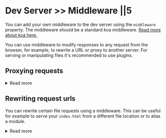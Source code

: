 # Dev Server >> Middleware ||5

You can add your own middleware to the dev server using the `middleware` property. The middleware should be a standard koa middleware. [Read more about koa here.](https://koajs.com/)

You can use middleware to modify responses to any request from the browser, for example, to rewrite a URL or proxy to another server. For serving or manipulating files it's recommended to use plugins.

## Proxying requests

<details>
  <summary>Read more</summary>

```javascript
import proxy from 'koa-proxies';

export default {
  port: 9000,
  middleware: [
    proxy('/api', {
      target: 'http://localhost:9001',
    }),
  ],
};
```

</details>

## Rewriting request urls

You can rewrite certain file requests using a middleware. This can be useful for example to serve your `index.html` from a different file location or to alias a module.

<details>
  <summary>Read more</summary>

Serve `/index.html` from `/src/index.html`:

```javascript
export default {
  middleware: [
    function rewriteIndex(context, next) {
      if (context.url === '/' || context.url === '/index.html') {
        context.url = '/src/index.html';
      }

      return next();
    },
  ],
};
```

</details>
